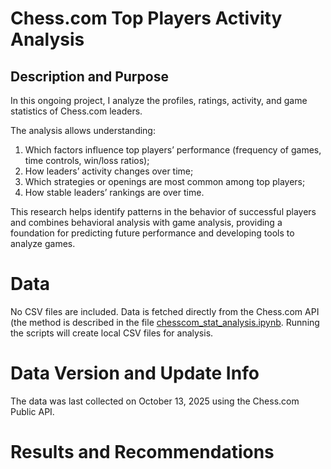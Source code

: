 # Chess.com Top Players Activity Analysis

## Description and Purpose
In this ongoing project, I analyze the profiles, ratings, activity, and game statistics of Chess.com leaders.

The analysis allows understanding:  
1. Which factors influence top players’ performance (frequency of games, time controls, win/loss ratios);
2. How leaders’ activity changes over time;
3. Which strategies or openings are most common among top players;
4. How stable leaders’ rankings are over time.

This research helps identify patterns in the behavior of successful players and combines behavioral analysis with game analysis, providing a foundation for predicting future performance and developing tools to analyze games.

# Data
No CSV files are included. Data is fetched directly from the Chess.com API (the method is described in the file [chesscom_stat_analysis.ipynb](https://github.com/OlhaHaidash/data_analysis_pet_projects/blob/main/chesscom_data_analysis/chesscom_stat_analysis.ipynb). Running the scripts will create local CSV files for analysis.

# Data Version and Update Info
The data was last collected on October 13, 2025 using the Chess.com Public API.

# Results and Recommendations
